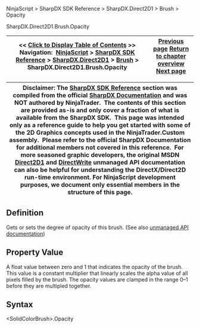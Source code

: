 ﻿
NinjaScript \> SharpDX SDK Reference \> SharpDX.Direct2D1 \> Brush \> Opacity

SharpDX.Direct2D1\.Brush.Opacity

| \<\< [Click to Display Table of Contents](sharpdx_direct2d1_brush_opacity.md) \>\> **Navigation:**     [NinjaScript](ninjascript-1.md) \> [SharpDX SDK Reference](sharpdx_sdk_reference-1.md) \> [SharpDX.Direct2D1](sharpdx_direct2d1-1.md) \> [Brush](sharpdx_direct2d1_brush-1.md) \> SharpDX.Direct2D1\.Brush.Opacity | [Previous page](sharpdx_direct2d1_brush-1.md) [Return to chapter overview](sharpdx_direct2d1_brush-1.md) [Next page](sharpdx_direct2d1_brush_transform-1.md) |
| --- | --- |

| Disclaimer: The [SharpDX SDK Reference](sharpdx_sdk_reference-1.md) section was compiled from the official [SharpDX Documentation](http://sharpdx.org/) and was NOT authored by NinjaTrader.  The contents of this section are provided as\-is and only cover a fraction of what is available from the SharpDX SDK.  This page was intended only as a reference guide to help you get started with some of the 2D Graphics concepts used in the NinjaTrader.Custom assembly.  Please refer to the official SharpDX Documentation for additional members not covered in this reference.  For more seasoned graphic developers, the original MSDN [Direct2D1](https://msdn.microsoft.com/en-us/library/windows/desktop/dd370990.aspx) and [DirectWrite](https://msdn.microsoft.com/en-us/library/windows/desktop/dd368038.aspx) unmanaged API documentation can also be helpful for understanding the DirectX/Direct2D run\-time environment. For NinjaScript development purposes, we document only essential members in the structure of this page. |
| --- |

## Definition
Gets or sets the degree of opacity of this brush. 
(See also [unmanaged API documentation](https://msdn.microsoft.com/en-us/library/dd371176.aspx))
 
## Property Value
A float value between zero and 1 that indicates the opacity of the brush. This value is a constant multiplier that linearly scales the alpha value of all pixels filled by the brush. The opacity values are clamped in the range 0–1 before they are multipled together. 
 
## Syntax
\<SolidColorBrush\>.Opacity
